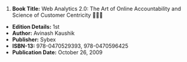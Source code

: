 1. **Book Title:** Web Analytics 2.0: The Art of Online Accountability and Science of Customer Centricity 📒🔐✅
- **Edition Details:** 1st
- **Author:** Avinash Kaushik
- **Publisher:** Sybex
- **ISBN-13:** 978-0470529393, 978-0470596425
- **Publication Date:** October 26, 2009
